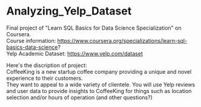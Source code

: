 # Analyzing_Yelp_Dataset
Final project of "Learn SQL Basics for Data Science Specialization" on Coursera.  
Course information: https://www.coursera.org/specializations/learn-sql-basics-data-science?  
Yelp Academic Dataset: https://www.yelp.com/dataset  

Here's the discription of project:  
CoffeeKing is a new startup coffee company providing a unique and novel experience to their customers.  
They want to appeal to a wide variety of clientele.  You will use Yelp reviews and user data to provide insights to CoffeeKing for things such as location selection and/or hours of operation (and other questions?)  
